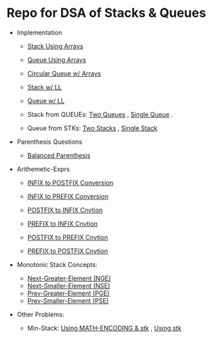 # Repo for DSA of Stacks & Queues

* Implementation
    - [Stack Using Arrays](./01_Implementation/01_1-Array-STK.cpp)
    - [Queue Using Arrays](./01_Implementation/01_2-Array-QUE.cpp)
    - [Circular Queue w/ Arrays](./01_Implementation/01_3-Array-CIR-QUE.cpp)

    - [Stack w/ LL](./01_Implementation/01_4-LL-STK.cpp)
    - [Queue w/ LL](./01_Implementation/01_5-LL-QUE.cpp)

    - Stack from QUEUEs: [Two Queues](./01_Implementation/01_6-Stack-From-QUE_2queues.cpp) , [Single Queue](./01_Implementation/01_6-Stack-From-QUE_1queue.cpp) .
    - Queue from STKs: [Two Stacks](./01_Implementation/01_7a-Queue-From-STK_2stk.cpp) , [Single Stack](./01_Implementation/01_7b-Queue-From-STK_1stk.cpp)

* Parenthesis Questions
    - [Balanced Parenthesis](./02_Parenthesis-Questions/02_1-Balanced-Parenthesis.cpp)

* Arithemetic-Exprs
    - [INFIX to POSTFIX Conversion](./03_Arithemetic-Expressions/03_1-In-TO-Postfix.cpp)
    - [INFIX to PREFIX Conversion](./03_Arithemetic-Expressions/03_2-In-TO-Prefix.cpp)

    - [POSTFIX to INFIX Cnvtion](./03_Arithemetic-Expressions/03_3-Post-TO-INFIX.cpp)
    - [PREFIX to INFIX Cnvtion](./03_Arithemetic-Expressions/03_4-Pre-TO-INFIX.cpp)
    
    - [POSTFIX to PREFIX Cnvtion](./03_Arithemetic-Expressions/03_5-Post-TO-PREFIX.cpp)
    - [PREFIX to POSTFIX Cnvtion](./03_Arithemetic-Expressions/03_6-Pre-TO-POSTFIX.cpp)

* Monotonic Stack Concepts:
    - [Next-Greater-Element (NGE) ](./04_Monotonic-Stack/04_1-NGE.cpp)
    - [Next-Smaller-Element (NSE) ](./04_Monotonic-Stack/04_2-NSE.cpp)
    - [Prev-Greater-Element (PGE) ](./04_Monotonic-Stack/04_3-PGE.cpp)
    - [Prev-Smaller-Element (PSE) ](./04_Monotonic-Stack/04_4-PSE.cpp)

* Other Problems:
    - Min-Stack: [Using MATH-ENCODING & stk<int>](./77_OthProbs/OthProbs_1a-Min-Stack_OPTI.cpp) , [Using stk<pii>](./77_OthProbs/OthProbs_1b-Min-Stack_PII.cpp)